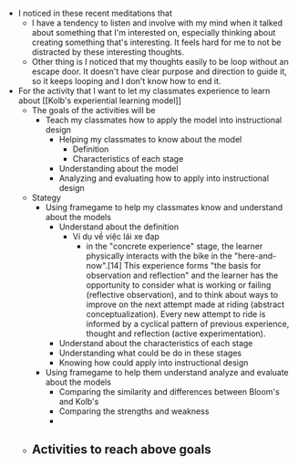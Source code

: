 - I noticed in these recent meditations that
    - I have a tendency to listen and involve with my mind when it talked about something that I'm interested on, especially thinking about creating something that's interesting. It feels hard for me to not be distracted by these interesting thoughts.
    - Other thing is I noticed that my thoughts easily to be loop without an escape door. It doesn't have clear purpose and direction to guide it, so it keeps looping and I don't know how to end it.
- For the activity that I want to let my classmates experience to learn about [[Kolb's experiential learning model]]
    - The goals of the activities will be
        - Teach my classmates how to apply the model into instructional design
            - Helping my classmates to know about the model
                - Definition
                - Characteristics of each stage
            - Understanding about the model
            - Analyzing and evaluating how to apply into instructional design
    - Stategy
        - Using framegame to help my classmates know and understand about the models
            - Understand about the definition
                - Ví dụ về việc lái xe đạp
                    - in the "concrete experience" stage, the learner physically interacts with the bike in the "here-and-now".[14] This experience forms "the basis for observation and reflection" and the learner has the opportunity to consider what is working or failing (reflective observation), and to think about ways to improve on the next attempt made at riding (abstract conceptualization). Every new attempt to ride is informed by a cyclical pattern of previous experience, thought and reflection (active experimentation).
            - Understand about the characteristics of each stage
            - Understanding what could be do in these stages
            - Knowing how could apply into instructional design
        - Using framegame to help them understand analyze and evaluate about the models
            - Comparing the similarity and differences between Bloom's and Kolb's
            - Comparing the strengths and weakness
            - 
    - Activities to reach above goals
        - 

